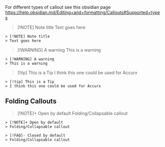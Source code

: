 
For different types of callout see this obsidian page
https://help.obsidian.md/Editing+and+formatting/Callouts#Supported+types

> [!NOTE] Note title
> Text goes here

```
> [!NOTE] Note title
> Text goes here
```

> [!WARNING] A warning
> This is a warning

```
> [!WARNING] A warning
> This is a warning
```

> [!tip] This is a Tip
> I think this one could be used for Accurx

```
> [!tip] This is a Tip
> I think this one could be used for Accurx
```



## Folding Callouts

> [!NOTE]+ Open by default
> Folding/Collapsable callout

```
> [!NOTE]+ Open by default
> Folding/Collapsable callout
```

```
> [!FAQ]- Closed by default
> Folding/Collapsable callout
```

